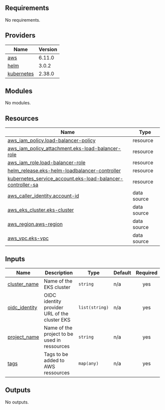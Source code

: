 <!-- BEGIN_TF_DOCS -->
## Requirements

No requirements.

## Providers

| Name | Version |
|------|---------|
| <a name="provider_aws"></a> [aws](#provider\_aws) | 6.11.0 |
| <a name="provider_helm"></a> [helm](#provider\_helm) | 3.0.2 |
| <a name="provider_kubernetes"></a> [kubernetes](#provider\_kubernetes) | 2.38.0 |

## Modules

No modules.

## Resources

| Name | Type |
|------|------|
| [aws_iam_policy.load-balancer-policy](https://registry.terraform.io/providers/hashicorp/aws/latest/docs/resources/iam_policy) | resource |
| [aws_iam_policy_attachment.eks-load-balancer-role](https://registry.terraform.io/providers/hashicorp/aws/latest/docs/resources/iam_policy_attachment) | resource |
| [aws_iam_role.load-balancer-role](https://registry.terraform.io/providers/hashicorp/aws/latest/docs/resources/iam_role) | resource |
| [helm_release.eks-helm-loadbalancer-controller](https://registry.terraform.io/providers/hashicorp/helm/latest/docs/resources/release) | resource |
| [kubernetes_service_account.eks-load-balancer-controller-sa](https://registry.terraform.io/providers/hashicorp/kubernetes/latest/docs/resources/service_account) | resource |
| [aws_caller_identity.account-id](https://registry.terraform.io/providers/hashicorp/aws/latest/docs/data-sources/caller_identity) | data source |
| [aws_eks_cluster.eks-cluster](https://registry.terraform.io/providers/hashicorp/aws/latest/docs/data-sources/eks_cluster) | data source |
| [aws_region.aws-region](https://registry.terraform.io/providers/hashicorp/aws/latest/docs/data-sources/region) | data source |
| [aws_vpc.eks-vpc](https://registry.terraform.io/providers/hashicorp/aws/latest/docs/data-sources/vpc) | data source |

## Inputs

| Name | Description | Type | Default | Required |
|------|-------------|------|---------|:--------:|
| <a name="input_cluster_name"></a> [cluster\_name](#input\_cluster\_name) | Name of the EKS cluster | `string` | n/a | yes |
| <a name="input_oidc_identity"></a> [oidc\_identity](#input\_oidc\_identity) | OIDC identity provider URL of the cluster EKS | `list(string)` | n/a | yes |
| <a name="input_project_name"></a> [project\_name](#input\_project\_name) | Name of the project to be used in ressources | `string` | n/a | yes |
| <a name="input_tags"></a> [tags](#input\_tags) | Tags to be added to AWS ressources | `map(any)` | n/a | yes |

## Outputs

No outputs.
<!-- END_TF_DOCS -->